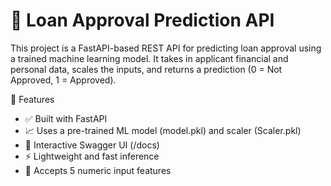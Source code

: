 # 🏦 Loan Approval Prediction API

This project is a FastAPI-based REST API for predicting loan approval using a trained machine learning model. It takes in applicant financial and personal data, scales the inputs, and returns a prediction (0 = Not Approved, 1 = Approved).

🚀 Features

- ✅ Built with FastAPI
- 📈 Uses a pre-trained ML model (model.pkl) and scaler (Scaler.pkl)
- 🔎 Interactive Swagger UI (/docs)
- ⚡ Lightweight and fast inference
- 🧪 Accepts 5 numeric input features
